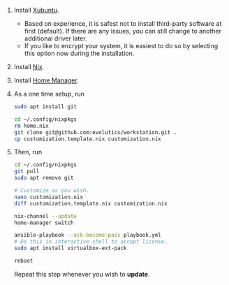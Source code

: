 1. Install [Xubuntu](https://xubuntu.org).
   - Based on experience, it is safest not to install third-party software at
     first (default). If there are any issues, you can still change to another
     additional driver later.
   - If you like to encrypt your system, it is easiest to do so by selecting
     this option now during the installation.
1. Install [Nix](https://nixos.org).
1. Install [Home Manager](https://nix-community.github.io/home-manager/).
1. As a one time setup, run

   ```bash
   sudo apt install git

   cd ~/.config/nixpkgs
   rm home.nix
   git clone git@github.com:evolutics/workstation.git .
   cp customization.template.nix customization.nix
   ```

1. Then, run

   ```bash
   cd ~/.config/nixpkgs
   git pull
   sudo apt remove git

   # Customize as you wish.
   nano customization.nix
   diff customization.template.nix customization.nix

   nix-channel --update
   home-manager switch

   ansible-playbook --ask-become-pass playbook.yml
   # Do this in interactive shell to accept license.
   sudo apt install virtualbox-ext-pack

   reboot
   ```

   Repeat this step whenever you wish to **update**.
